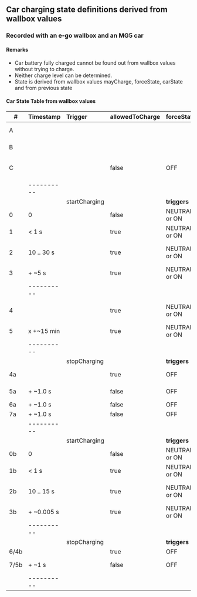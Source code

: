 ## Car charging state definitions derived from wallbox values

### Recorded with an e-go wallbox and an MG5 car

#### Remarks

* Car battery fully charged cannot be found out from wallbox values without trying to charge.
* Neither charge level can be determined.
* State is derived from wallbox values mayCharge, forceState, carState and from previous state

#### Car State Table from wallbox values

| #    | Timestamp  | Trigger       | allowedToCharge | forceState    | carState | req  | energy    | Charging State       | Comment                   | transient |
|------|:-----------|:--------------|-----------------|---------------|----------|------|:----------|:---------------------|:--------------------------|:----------|
| A    |            |               |                 |               | IDLE     |      |           | **NO_CAR**           | **no car connected**      |           |
| B    |            |               |                 |               | WAIT_CAR |      |           | **WAIT_CAR**         | establishing connection   | x         |
| C    |            |               | false           | OFF           | COMPLETE | x    | 0         | **NOT_CHARGING**     | *connected, not charging* |           |
|      | ---------- |               |                 |               |          |      |           |                      | **normal startup**        | --------- |
|      |            | startCharging |                 | **triggers**  |          |      |           |                      |                           |           |
| 0    | 0          |               | false           | NEUTRAL or ON | COMPLETE | \>=6 | 0         | CHARGE_REQUEST_0     | startup                   | x         |
| 1    | < 1 s      |               | true            | NEUTRAL or ON | COMPLETE | \>=6 | 0         | CHARGE_REQUEST_1     | takes time to start       | x         |
| 2    | 10 .. 30 s |               | true            | NEUTRAL or ON | CHARGING | \>=6 | \>0 <4000 | **STARTUP_CHARGING** | depends on batt. temp etc | xsummary  |
| 3    | + ~5 s     |               | true            | NEUTRAL or ON | CHARGING | \>=6 | ~4000     | **CHARGING**         |                           |           |
|      | ---------- |               |                 |               |          |      |           |                      | **completing**            | --------- |
| 4    |            |               | true            | NEUTRAL or ON | CHARGING |      | <4000     | **FINISH_CHARGING**  | decreasing to ~2180 W     |           |
| 5    | x +~15 min |               | true            | NEUTRAL or ON | COMPLETE |      | 0         | **FULLY_CHARGED**    |                           |           |
|      | ---------- |               |                 |               |          |      |           |                      | **force stop**            | --------- |
|      |            | stopCharging  |                 | **triggers**  |          |      |           |                      |                           |           |
| 4a   |            |               | true            | OFF           | CHARGING | \>=6 | >4000     | CHARGE_STOP_0        | stop charging             | x         |
| 5a   | + ~1.0 s   |               | false           | OFF           | CHARGING | x    | \>4000    | CHARGE_STOP_1        | takes time to stop        | x         |
| 6a   | + ~1.0 s   |               | false           | OFF           | CHARGING | x    | <4000     | **CHARGE_STOPPING**  | charging                  | xsummary  |
| 7a   | + ~1.0 s   |               | false           | OFF           | COMPLETE | x    | 0         | **NOT_CHARGING**     | idle                      |           |
|      | ---------- |               |                 |               |          |      |           |                      | **if fully charged**      | --------- |
|      |            | startCharging |                 | **triggers**  |          |      |           |                      |                           |           |
| 0b   | 0          |               | false           | NEUTRAL or ON | COMPLETE | \>=6 | 0         | CHARGE_REQUEST_0     | startup                   | x         |
| 1b   | < 1 s      |               | true            | NEUTRAL or ON | COMPLETE | \>=6 | 0         | CHARGE_REQUEST_1     | like normal startup       | x         |
| 2b   | 10 .. 15 s |               | true            | NEUTRAL or ON | CHARGING | \>=6 | \>0 <4000 | **STARTUP_CHARGING** | short charge impulse      | xsummary  |
| 3b   | + ~0.005 s |               | true            | NEUTRAL or ON | COMPLETE | x    | 0         | **FULLY_CHARGED**    | detect fully charged      |           |
|      | ---------- |               |                 |               |          |      |           |                      | **switch off when full**  | --------- |
|      |            | stopCharging  |                 | **triggers**  |          |      |           |                      |                           |           |
| 6/4b |            |               | true            | OFF           | COMPLETE | x    | 0         | **CHARGE_STOP_FULL** |                           | x         |
| 7/5b | + ~1 s     |               | false           | OFF           | COMPLETE | x    | 0         | **NOT_CHARGING**     | fully charged             |           |
|      | ---------- |               |                 |               |          |      |           |                      |                           | --------- |

